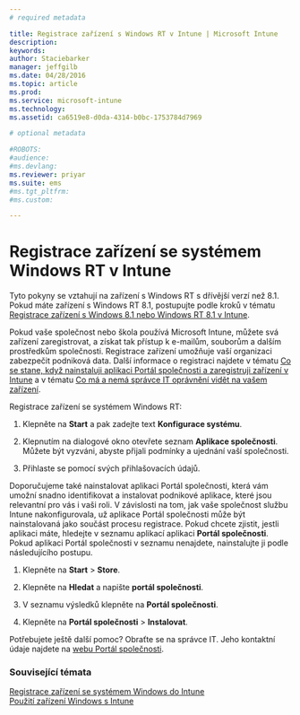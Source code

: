 ```yaml
---
# required metadata

title: Registrace zařízení s Windows RT v Intune | Microsoft Intune
description:
keywords:
author: Staciebarker
manager: jeffgilb
ms.date: 04/28/2016
ms.topic: article
ms.prod:
ms.service: microsoft-intune
ms.technology:
ms.assetid: ca6519e8-d0da-4314-b0bc-1753784d7969

# optional metadata

#ROBOTS:
#audience:
#ms.devlang:
ms.reviewer: priyar
ms.suite: ems
#ms.tgt_pltfrm:
#ms.custom:

---
```



# Registrace zařízení se systémem Windows RT v Intune

Tyto pokyny se vztahují na zařízení s Windows RT s dřívější verzí než 8.1. Pokud máte zařízení s Windows RT 8.1, postupujte podle kroků v tématu [Registrace zařízení s Windows 8.1 nebo Windows RT 8.1 v Intune](enroll-your-w81-or-rt81-windows.md).

Pokud vaše společnost nebo škola používá Microsoft Intune, můžete svá zařízení zaregistrovat, a získat tak přístup k e-mailům, souborům a dalším prostředkům společnosti. Registrace zařízení umožňuje vaší organizaci zabezpečit podniková data. Další informace o registraci najdete v tématu [Co se stane, když nainstaluji aplikaci Portál společnosti a zaregistruji zařízení v Intune](what-happens-if-you-install-the-company-portal-app-and-enroll-your-device-in-intune-windows.md) a v tématu [Co má a nemá správce IT oprávnění vidět na vašem zařízení](what-can-your-it-administrator-see-when-you-enroll-your-device-in-intune-windows.md).


Registrace zařízení se systémem Windows RT:

1.  Klepněte na **Start** a pak zadejte text **Konfigurace systému**.

2.  Klepnutím na dialogové okno otevřete seznam **Aplikace společnosti**. Můžete být vyzváni, abyste přijali podmínky a ujednání vaší společnosti.

3.  Přihlaste se pomocí svých přihlašovacích údajů.

Doporučujeme také nainstalovat aplikaci Portál společnosti, která vám umožní snadno identifikovat a instalovat podnikové aplikace, které jsou relevantní pro vás i vaši roli. V závislosti na tom, jak vaše společnost službu Intune nakonfigurovala, už aplikace Portál společnosti může být nainstalovaná jako součást procesu registrace. Pokud chcete zjistit, jestli aplikaci máte, hledejte v seznamu aplikací aplikaci **Portál společnosti**. Pokud aplikaci Portál společnosti v seznamu nenajdete, nainstalujte ji podle následujícího postupu.

1.  Klepněte na **Start** &gt; **Store**.

2.  Klepněte na **Hledat** a napište **portál společnosti**.

3.  V seznamu výsledků klepněte na **Portál společnosti**.

4.  Klepněte na **Portál společnosti** &gt; **Instalovat**.

Potřebujete ještě další pomoc? Obraťte se na správce IT. Jeho kontaktní údaje najdete na [webu Portál společnosti](http://portal.manage.microsoft.com).

### Související témata
[Registrace zařízení se systémem Windows do Intune](enroll-your-device-in-intune-windows.md)</br>
[Použití zařízení Windows s Intune](using-your-windows-device-with-intune.md)



<!--HONumber=Jun16_HO2-->


